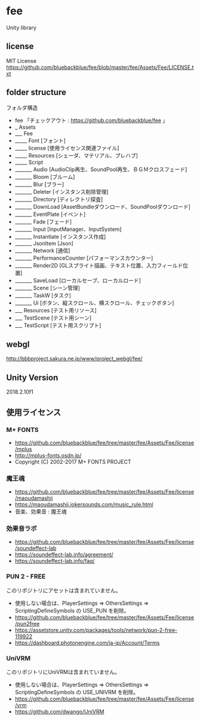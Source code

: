 # fee
Unity library

## license
MIT License
https://github.com/bluebackblue/fee/blob/master/fee/Assets/Fee/LICENSE.txt

## folder structure
フォルダ構造
* fee 「チェックアウト : https://github.com/bluebackblue/fee 」
* _ Assets
* ___ Fee
* _____ Font [フォント]
* _____ license [使用ライセンス関連ファイル]
* _____ Resources [シェーダ、マテリアル、プレハブ]
* _____ Script
* _______ Audio [AudioClip再生、SoundPool再生、ＢＧＭクロスフェード]
* _______ Bloom [ブルーム]
* _______ Blur [ブラー]
* _______ Deleter [インスタンス削除管理]
* _______ Directory [ディレクトリ探査]
* _______ DownLoad [AssetBundleダウンロード、SoundPoolダウンロード]
* _______ EventPlate [イベント]
* _______ Fade [フェード]
* _______ Input [InputManager、InputSystem]
* _______ Instantiate [インスタンス作成]
* _______ JsonItem [Json]
* _______ Network [通信]
* _______ PerformanceCounter [パフォーマンスカウンター]
* _______ Render2D [GLスプライト描画、テキスト位置、入力フィールド位置]
* _______ SaveLoad [ローカルセーブ、ローカルロード]
* _______ Scene [シーン管理]
* _______ TaskW [タスク]
* _______ Ui [ボタン、縦スクロール、横スクロール、チェックボタン]
* ___ Resources [テスト用リソース]
* ___ TestScene [テスト用シーン]
* ___ TestScript [テスト用スクリプト]

## webgl
http://bbbproject.sakura.ne.jp/www/project_webgl/fee/

## Unity Version
2018.2.10f1

## 使用ライセンス

### M+ FONTS
* https://github.com/bluebackblue/fee/tree/master/fee/Assets/Fee/license/mplus
* http://mplus-fonts.osdn.jp/
* Copyright (C) 2002-2017 M+ FONTS PROJECT

### 魔王魂
* https://github.com/bluebackblue/fee/tree/master/fee/Assets/Fee/license/maoudamashii
* https://maoudamashii.jokersounds.com/music_rule.html
* 音楽、効果音 : 魔王魂

### 効果音ラボ
* https://github.com/bluebackblue/fee/tree/master/fee/Assets/Fee/license/soundeffect-lab
* https://soundeffect-lab.info/agreement/
* https://soundeffect-lab.info/faq/

### PUN 2 - FREE
このリポジトリにアセットは含まれていません。
* 使用しない場合は、PlayerSettings => OthersSettings => ScriptingDefineSymbols の USE_PUN を削除。
* https://github.com/bluebackblue/fee/tree/master/fee/Assets/Fee/license/pun2free
* https://assetstore.unity.com/packages/tools/network/pun-2-free-119922
* https://dashboard.photonengine.com/ja-jp/Account/Terms

### UniVRM
このリポジトリにUniVRMは含まれていません。
* 使用しない場合は、PlayerSettings => OthersSettings => ScriptingDefineSymbols の USE_UNIVRM を削除。
* https://github.com/bluebackblue/fee/tree/master/fee/Assets/Fee/license/vrm
* https://github.com/dwango/UniVRM


